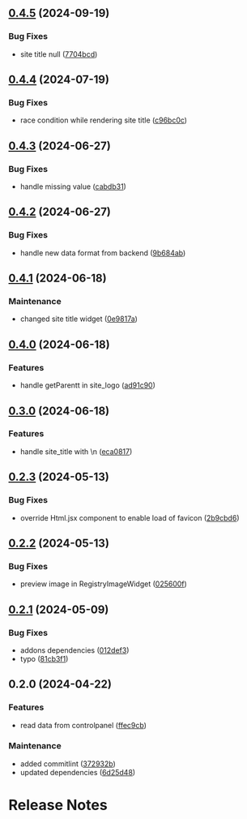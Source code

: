 

## [0.4.5](https://github.com/collective/volto-site-settings/compare/v0.4.4...v0.4.5) (2024-09-19)


### Bug Fixes

* site title null ([7704bcd](https://github.com/collective/volto-site-settings/commit/7704bcdc8d8b6fb8582e74db1484b0dcda955ef8))

## [0.4.4](https://github.com/collective/volto-site-settings/compare/v0.4.3...v0.4.4) (2024-07-19)


### Bug Fixes

* race condition while rendering site title ([c96bc0c](https://github.com/collective/volto-site-settings/commit/c96bc0c13decd2cecdf95e9133433a3016c7ac5a))

## [0.4.3](https://github.com/collective/volto-site-settings/compare/v0.4.2...v0.4.3) (2024-06-27)


### Bug Fixes

* handle missing value ([cabdb31](https://github.com/collective/volto-site-settings/commit/cabdb31d2fa7a645c09e32148595f6a56ee5db77))

## [0.4.2](https://github.com/collective/volto-site-settings/compare/v0.4.1...v0.4.2) (2024-06-27)


### Bug Fixes

* handle new data format from backend ([9b684ab](https://github.com/collective/volto-site-settings/commit/9b684ab7e2ea628ef33521a4d5e4b967dffc9271))

## [0.4.1](https://github.com/collective/volto-site-settings/compare/v0.4.0...v0.4.1) (2024-06-18)


### Maintenance

* changed site title widget ([0e9817a](https://github.com/collective/volto-site-settings/commit/0e9817ac46a6c1a7fb7c5708bf957aa2df99f9fe))

## [0.4.0](https://github.com/collective/volto-site-settings/compare/v0.3.0...v0.4.0) (2024-06-18)


### Features

* handle getParentt in site_logo ([ad91c90](https://github.com/collective/volto-site-settings/commit/ad91c9060000e51a1966682e94947559359ae8b1))

## [0.3.0](https://github.com/collective/volto-site-settings/compare/v0.2.3...v0.3.0) (2024-06-18)


### Features

* handle site_title with \n ([eca0817](https://github.com/collective/volto-site-settings/commit/eca08177f8aee3a663bbbe43895133877568cae0))

## [0.2.3](https://github.com/collective/volto-site-settings/compare/v0.2.2...v0.2.3) (2024-05-13)


### Bug Fixes

* override Html.jsx component to enable load of favicon ([2b9cbd6](https://github.com/collective/volto-site-settings/commit/2b9cbd68e13932dbb13c37402281bd7d6ecc5573))

## [0.2.2](https://github.com/collective/volto-site-settings/compare/v0.2.1...v0.2.2) (2024-05-13)


### Bug Fixes

* preview image in  RegistryImageWidget ([025600f](https://github.com/collective/volto-site-settings/commit/025600f584f2272626d02598833ead4492e1eba2))

## [0.2.1](https://github.com/collective/volto-site-settings/compare/v0.2.0...v0.2.1) (2024-05-09)


### Bug Fixes

* addons dependencies ([012def3](https://github.com/collective/volto-site-settings/commit/012def335764ae1ca7af887e8f408bce3320483c))
* typo ([81cb3f1](https://github.com/collective/volto-site-settings/commit/81cb3f1eab0e3c9e0794f36329e98f79f8b8ed6f))

## 0.2.0 (2024-04-22)


### Features

* read data from controlpanel ([ffec9cb](https://github.com/collective/volto-site-settings/commit/ffec9cbe88e735fb2815cdbe693c08e0013c6c95))


### Maintenance

* added commitlint ([372932b](https://github.com/collective/volto-site-settings/commit/372932bb98dad482488bbe5fe1602fa58ff1fc45))
* updated dependencies ([6d25d48](https://github.com/collective/volto-site-settings/commit/6d25d483dbd342cc2fcd77b603bd091c205580f4))

# Release Notes

<!-- You should *NOT* be adding new change log entries to this file.
     You should create a file in the news directory instead.
     For helpful instructions, please see:
     https://6.docs.plone.org/contributing/index.html?highlight=towncrier#change-log-entry
-->

<!-- towncrier release notes start -->